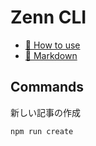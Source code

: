 # Zenn CLI

* [📘 How to use](https://zenn.dev/zenn/articles/zenn-cli-guide)
* [📘 Markdown](https://zenn.dev/zenn/articles/markdown-guide)

## Commands

新しい記事の作成

```bash
npm run create
```
